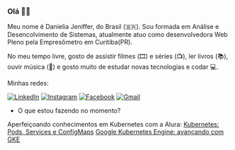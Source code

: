 ### Olá 👋😄

Meu nome é Danielia Jeniffer, do Brasil (🇧🇷). Sou formada em Análise e Desencolvimento de Sistemas, atualmente atuo como desenvolvedora Web Pleno pela Empresômetro em Curitiba(PR).

No meu tempo livre, gosto de assistir filmes (🎞️) e séries (📺), ler livros (📚), ouvir música (🎵) e gosto muito de estudar novas tecnologias e codar :computer:. 

Minhas redes: 

[![LinkedIn](https://img.shields.io/badge/-LinkedIn-blue?style=flat-square&logo=Linkedin&logoColor=white&link=https://www.linkedin.com/in/danielia-jeniffer)](https://www.linkedin.com/in/danielia-jeniffer)  [![Instagram](https://img.shields.io/badge/-Instagram-orange?style=flat-square&logo=Instagram&logoColor=white&link=https://www.instagram.com/jenifferbaclan/?hl=pt-br)](https://www.instagram.com/jenifferbaclan/?hl=pt-br)  [![Facebook](https://img.shields.io/badge/-Facebook-blue?style=flat-square&logo=Facebook&logoColor=white&link=https://www.facebook.com/jeniffer.baclan)](https://www.facebook.com/jeniffer.baclan)  [![Gmail](https://img.shields.io/badge/-jenifferbaclan12@gmail.com-c14438?style=flat-square&logo=Gmail&logoColor=white&link=mailto:jenifferbaclan12@gmail.com)](mailto:jenifferbaclan12@gmail.com)

- O que estou fazendo no momento?

Aperfeiçoando conhecimentos em Kubernetes com a Alura:
[Kubernetes: Pods, Services e ConfigMaps]([https://www.cursoemvideo.com/course/novo-curso-html5-e-css3-100-atual-modulo-1/](https://cursos.alura.com.br/course/kubernetes-pods-services-configmap)https://cursos.alura.com.br/course/kubernetes-pods-services-configmap)
[Google Kubernetes Engine: avançando com GKE](https://cursos.alura.com.br/course/google-kubernetes-engine-avancando-gke)
